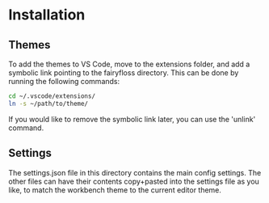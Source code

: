 # Installation

## Themes

To add the themes to VS Code, move to the extensions folder, and add
a symbolic link pointing to the fairyfloss directory. This can be done by
running the following commands:

```sh
cd ~/.vscode/extensions/
ln -s ~/path/to/theme/
```

If you would like to remove the symbolic link later, you can use the 'unlink'
command.

## Settings

The settings.json file in this directory contains the main config settings.
The other files can have their contents copy+pasted into the settings file
as you like, to match the workbench theme to the current editor theme.